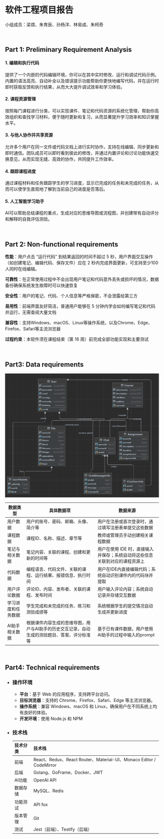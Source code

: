# 软件工程项目报告

小组成员：梁煜、朱育辰、孙杨洋、林易成、朱柯奇

<br>

## Part 1: Preliminary Requirement Analysis

#### 1. 编辑和执行代码

提供了一个内嵌的代码编辑环境，你可以在其中实时修改、运行和调试代码示例。内置的语法高亮、自动补全以及错误提示功能帮助你更快地编写代码，并在运行时即时获取反馈和执行结果，从而大大提升调试效率和学习体验。

#### 2. 课程资源管理

按照每门课程进行分类，可以实现课件、笔记和代码资源的系统化管理，帮助你高效组织和查找学习材料，便于随时更新和复习，从而显著提升学习效率和知识掌握水平。

#### 3. 与他人协作并共享资源

允许多个用户在同一文件或代码文档上进行实时协作，支持在线编辑、同步更新和即时通信。团队成员可以即时看到彼此的修改，并通过内置评论和讨论功能快速交换意见，从而实现无缝、高效的协作，共同提升工作效率。

#### 4. 跟踪课程进度

通过课程材料和任务跟踪学生的学习进度，显示已完成的任务和未完成的任务，从而可以使学生直观地了解到当前自己的进度是否落后。

#### 5. 人工智能学习助手

AI可以帮助总结课程的重点，生成对应的思维导图或流程图，并创建带有自动评分和解释的自我评估测验。

<br>

## Part 2: Non-functional requirements

**性能**：用户点击 “运行代码” 到结果返回的时间不超过 5 秒，用户界面交互操作（如创建笔记、编辑代码、保存文件）应在 2 秒内完成界面更新，可支持至少100人同时在线编辑。

**可靠性**：在正常使用过程中不会出现用户笔记和代码意外丢失或损坏的情况，数据备份确保系统发生故障时可以快速恢复

**安全性**：用户的笔记、代码、个人信息等严格保密，不会泄露给第三方

**易用性**：前端界面友好简洁，普通用户能够在 5 分钟内学会如何编写笔记和代码并运行，无需查阅大量文档

**兼容性**：支持Windows、macOS、Linux等操作系统，以及Chrome、Edge、Firefox、Safari等主流浏览器

**过程约束**：本软件须在课程结束（第 16 周）前完成全部功能实现和主要测试

<br>

## Part3: Data requirements
![image](https://github.com/sustech-cs304/team-project-25spring-15/blob/main/Data_Structure)

| 数据类型           | 具体数据项                                                   | 数据来源                                                     |
| ------------------ | ------------------------------------------------------------ | ------------------------------------------------------------ |
| 用户数据           | 用户的账号、密码、邮箱、头像、简介等                         | 用户在注册或首次登录时，通过填写注册表单提交这些数据         |
| 课程数据           | 课程ID、名称、描述、章节等                                   | 教师或管理员手动创建相关课程数据                             |
| 笔记与相关数据     | 笔记内容、关联的课程、创建和更新的时间等                     | 用户在使用 IDE 时，直接输入并保存；系统自动将这些信息关联到对应的课程资源上 |
| 代码数据           | 编程语言、代码文件、关联的课程、运行结果、报错信息、执行时间 | 用户在IDE内直接编辑代码；系统自动识别课件内的代码块并提取    |
| 用户评论数据       | 评论ID、内容、发布者、关联的课程、发布时间                   | 用户输入评论内容；系统自动记录并存储交互数据                 |
| 学习进度和任务数据 | 学生完成和未完成的任务、练习和测验成绩等                     | 系统根据学生的提交情况自动生成并更新进度                     |
| AI助手相关数据     | 根据课件内容生成的思维导图，用户与AI助手的历史交互记录，自动生成的测验题目、答案、评分标准等 | 基于已有课件数据，用户使用AI助手的过程中输入的prompt         |

<br>

## Part4: Technical requirements

- ### 操作环境

  - **平台**：基于 Web 的应用程序，支持跨平台访问。
  - **目标浏览器**：支持的 Chrome、Firefox、Safari、Edge 等主流浏览器。
  - **操作系统**：兼容 Windows、macOS 和 Linux，确保用户在不同系统上均有良好的体验。
  - **开发环境**：使用 Node.js 和 NPM

- ### 技术栈

  | 技术分类 | 技术栈                                                       |
  | -------- | ------------------------------------------------------------ |
  | 前端     | React、Redux、React Router、Material-UI、Monaco Editor / CodeMirror |
  | 后端     | Golang、GoFrame、Docker、JWT                                 |
  | AI功能   | OpenAI API                                                   |
  | 数据存储 | MySQL、Redis                                                 |
  | 功能测试 | API fox                                                      |
  | 版本管理 | Git                                                          |
  | 测试     | Jest（前端）、Testify（后端）                                |

